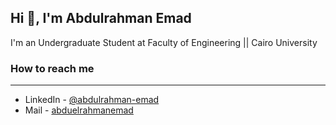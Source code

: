 ## Hi 👋, I'm Abdulrahman Emad

I'm an Undergraduate Student at Faculty of Engineering || Cairo University

### How to reach me 

---

- LinkedIn - [@abdulrahman-emad](https://www.linkedin.com/in/abdulrahman-emad-a73504234/)
- Mail - [abduelrahmanemad](mailto:abduelrahmanemad@gmail.com)
